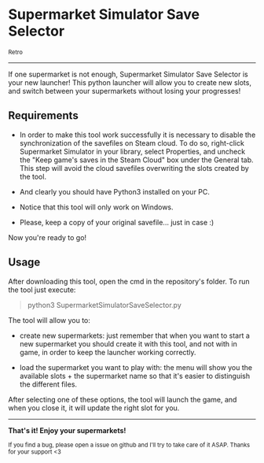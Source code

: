 # Supermarket Simulator Save Selector

<sub>Retro</sub>

--- 

If one supermarket is not enough, Supermarket Simulator Save Selector is your new launcher! This python launcher will allow you to create new slots, and switch between your supermarkets without losing your progresses!

## Requirements

- In order to make this tool work successfully it is necessary to disable the synchronization of the savefiles on Steam cloud. To do so, right-click
   Supermarket Simulator in your library, select Properties, and uncheck the "Keep 
  game's saves in the Steam Cloud" box under the General tab. This step will avoid the cloud savefiles overwriting the slots created by the tool.

- And clearly you should have Python3 installed on your PC.

- Notice that this tool will only work on Windows.

- Please, keep a copy of your original savefile... just in case :)

Now you're ready to go!

## Usage

After downloading this tool, open the cmd in the repository's folder. To run the tool just execute:

> python3 SupermarketSimulatorSaveSelector.py

The tool will allow you to:

- create new supermarkets: just remember that when you want to start a new supermarket you should create it with this tool, and not with in game, in order to keep the launcher working correctly.

- load the supermarket you want to play with: the menu will show you the available slots + the supermarket name so that it's easier to distinguish the different files.

After selecting one of these options, the tool will launch the game, and when you close it, it will update the right slot for you.

---

**That's it! Enjoy your supermarkets!**

<sub>If you find a bug, please open a issue on github and I'll try to take care of it ASAP. Thanks for your support <3</sub>

